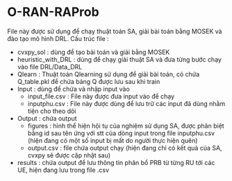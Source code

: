 # O-RAN-RAProb
File này được sử dụng để chạy thuật toán SA, giải bài toán bằng MOSEK và đào tạo mô hình DRL.
Cấu trúc file :
- cvxpy_sol : dùng để tạo bài toán và giải bằng MOSEK
- heuristic_with_DRL : dùng để chạy giải thuật SA và đưa từng bước chạy vào file DRL/Data_DRL
- Qlearn : Thuật toán Qlearning sử dụng để giải bài toán, có chứa Q_table.pkl để chứa bảng Q được lưu sau khi train
- Input : dùng để chứa và nhập input vào
    + input_file.csv : File này được đưa input vào để chạy
    + inputphu.csv : File này được dùng để lưu trữ các input đã dùng nhằm tiện cho theo dõi
- Output : chứa output
    + figures : hình thể hiện hội tụ của nghiệm sử dụng SA, được phân biệt bằng id sau tên ứng với stt của dòng input trong file inputphu.csv (hiện đang có một số input bị mất do người thực hiện quên)
    + output.csv : file chứa output chạy (hiện đang chỉ có kết quả của SA, cvxpy sẽ được cập nhật sau)
- results : chứa output để lưu thông tin phân bổ PRB từ từng RU tới các UE, hiện đang lưu trong file .csv


